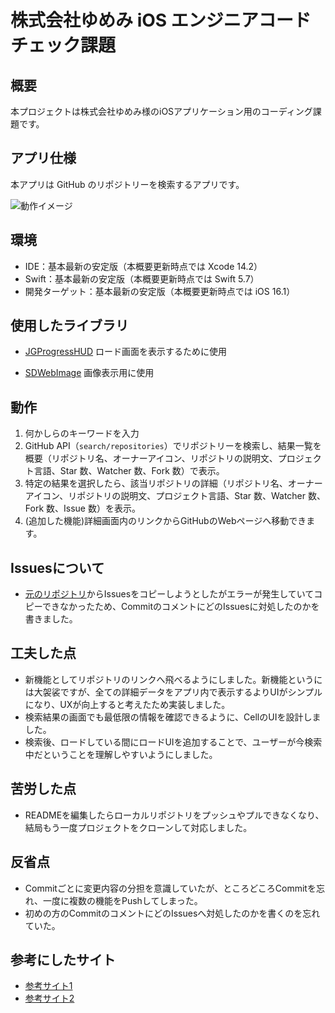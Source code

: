 # 株式会社ゆめみ iOS エンジニアコードチェック課題

## 概要

本プロジェクトは株式会社ゆめみ様のiOSアプリケーション用のコーディング課題です。

## アプリ仕様

本アプリは GitHub のリポジトリーを検索するアプリです。

![動作イメージ]([README_Images/app.gif](https://user-images.githubusercontent.com/65376978/215792032-ee9d708f-3380-479e-ab17-bcb85b975d39.mov))


## 環境

- IDE：基本最新の安定版（本概要更新時点では Xcode 14.2）
- Swift：基本最新の安定版（本概要更新時点では Swift 5.7）
- 開発ターゲット：基本最新の安定版（本概要更新時点では iOS 16.1）


## 使用したライブラリ

- [JGProgressHUD](https://github.com/JonasGessner/JGProgressHUD)
ロード画面を表示するために使用

- [SDWebImage](https://github.com/SDWebImage/SDWebImage)
画像表示用に使用


## 動作

1. 何かしらのキーワードを入力
2. GitHub API（`search/repositories`）でリポジトリーを検索し、結果一覧を概要（リポジトリ名、オーナーアイコン、リポジトリの説明文、プロジェクト言語、Star 数、Watcher 数、Fork 数）で表示。
3. 特定の結果を選択したら、該当リポジトリの詳細（リポジトリ名、オーナーアイコン、リポジトリの説明文、プロジェクト言語、Star 数、Watcher 数、Fork 数、Issue 数）を表示。
4. (追加した機能)詳細画面内のリンクからGitHubのWebページへ移動できます。


## Issuesについて

- [元のリポジトリ](https://github.com/yumemi-inc/ios-engineer-codecheck)からIssuesをコピーしようとしたがエラーが発生していてコピーできなかったため、CommitのコメントにどのIssuesに対処したのかを書きました。


## 工夫した点

- 新機能としてリポジトリのリンクへ飛べるようにしました。新機能というには大袈裟ですが、全ての詳細データをアプリ内で表示するよりUIがシンプルになり、UXが向上すると考えたため実装しました。
- 検索結果の画面でも最低限の情報を確認できるように、CellのUIを設計しました。
- 検索後、ロードしている間にロードUIを追加することで、ユーザーが今検索中だということを理解しやすいようにしました。


## 苦労した点

- READMEを編集したらローカルリポジトリをプッシュやプルできなくなり、結局もう一度プロジェクトをクローンして対応しました。


## 反省点

- Commitごとに変更内容の分担を意識していたが、ところどころCommitを忘れ、一度に複数の機能をPushしてしまった。
- 初めの方のCommitのコメントにどのIssuesへ対処したのかを書くのを忘れていた。


## 参考にしたサイト

- [参考サイト1](https://qiita.com/SHOBLOG/items/5083e43558581cbf0dee)
- [参考サイト2](https://zenn.dev/ikeh1024/articles/1b8c0ecc11c99f)
